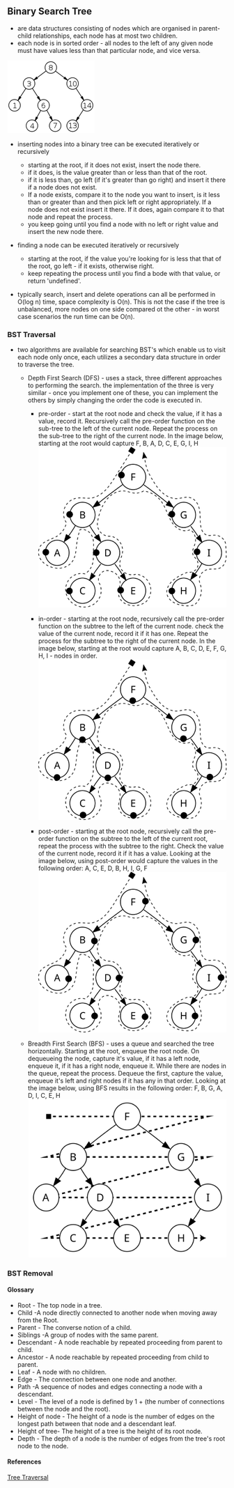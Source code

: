 ## Binary Search Tree
 * are data structures consisting of nodes which are organised in parent-child relationships, each node has at most two children.
 * each node is in sorted order - all nodes to the left of any given node must have values less than that particular node, and vice versa.
 
 ![binary search tree](200px-Binary_search_tree.png)
 
 * inserting nodes into a binary tree can be executed iteratively or recursively
    * starting at the root, if it does not exist, insert the node there.
    * if it does, is the value greater than or less than that of the root.
    * if it is less than, go left (if  it's greater than go right) and insert it there if a node does not exist.
    * If a node exists, compare it to the node you want to insert, is it less than or greater than and then pick left or right appropriately. If a node does not exist insert it there. If it does, again compare it to that node and repeat the process.
    * you keep going until you find a node with no left or right value and insert the new node there.
    
 * finding a node can be executed iteratively or recursively
    * starting at the root, if the value you're looking for is less that that of the root, go left - if it exists, otherwise right.
    * keep repeating the process until you find a bode with that value, or return 'undefined'.
    
 * typically search, insert and delete operations can all be performed in O(log n) time, space complexity is O(n). This is not the case if the tree is unbalanced, more nodes on one side compared ot the other - in worst case scenarios the run time can be O(n).
   

### BST Traversal
 * two algorithms are available for searching BST's which enable us to visit each node only once, each utilizes a secondary data structure in order to traverse the tree.
 
    * Depth First Search (DFS) - uses a stack, three different approaches to performing the search. the implementation of the three is very similar - once you implement one of these, you can implement the others by simply changing the order the code is executed in.
        * pre-order - start at the root node and check the value, if it has a value, record it. Recursively call the pre-order function on the sub-tree to the left of the current node. Repeat the process on the sub-tree to the right of the current node. In the image below, starting at the root would capture F, B, A, D, C, E, G, I, H
  ![Pre-Order Traversal](Sorted_binary_tree_preorder.svg)      
        
        * in-order - starting at the root node, recursively call the pre-order function on the subtree to the left of the current node. check the value of the current node, record it if it has one. Repeat the process for the subtree to the right of the current node. In the image below, starting at the root would capture A, B, C, D, E, F, G, H, I - nodes in order.
  ![In-Order Traversal](Sorted_binary_tree_inorder.svg)
        
        * post-order - starting at the root node, recursively call the pre-order function on the subtree to the left of the current root, repeat the process with the subtree to the right. Check the value of the current node, record it if it has a value. Looking at the image below, using post-order would capture the values in the following order: A, C, E, D, B, H, I, G, F
  ![Post-Order Traversal](Sorted_binary_tree_postorder.svg)
        
    * Breadth First Search (BFS) - uses a queue and searched the tree horizontally. Starting at the root, enqueue the root node. On dequeueing the node, capture it's value, if it has a left node, enqueue it, if it has a right node, enqueue it. While there are nodes in the queue, repeat the process. Dequeue the first, capture the value, enqueue it's left and right nodes if it has any in that order. Looking at the image below, using BFS results in the following order: F, B, G, A, D, I, C, E, H
  ![Breadth First Search](Sorted_binary_tree_breadth-first_traversal.svg)  
  
  
### BST Removal
  
    
#### Glossary
 * Root - The top node in a tree.
 * Child -A node directly connected to another node when moving away from the Root.
 * Parent - The converse notion of a child.
 * Siblings -A group of nodes with the same parent.
 * Descendant - A node reachable by repeated proceeding from parent to child.
 * Ancestor - A node reachable by repeated proceeding from child to parent.
 * Leaf - A node with no children.
 * Edge - The connection between one node and another.
 * Path -A sequence of nodes and edges connecting a node with a descendant.
 * Level - The level of a node is defined by 1 + (the number of connections between the node and the root).
 * Height of node - The height of a node is the number of edges on the longest path between that node and a descendant leaf.
 * Height of tree- The height of a tree is the height of its root node.
 * Depth - The depth of a node is the number of edges from the tree's root node to the node.
  
#### References
[Tree Traversal](https://en.wikipedia.org/wiki/Tree_traversal)  
